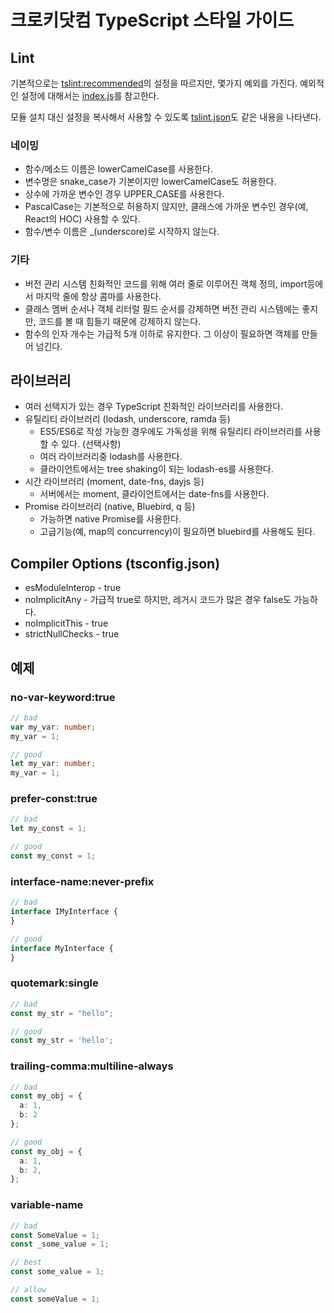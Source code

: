 # 크로키닷컴 TypeScript 스타일 가이드

## Lint

기본적으로는 [tslint:recommended](https://github.com/palantir/tslint/blob/master/src/configs/recommended.ts)의
설정을 따르지만, 몇가지 예외를 가진다.
예외적인 설정에 대해서는 [index.js](index.js)를 참고한다.

모듈 설치 대신 설정을 복사해서 사용할 수 있도록 [tslint.json](tslint.json)도 같은 내용을 나타낸다.

### 네이밍

* 함수/메소드 이름은 lowerCamelCase를 사용한다.
* 변수명은 snake_case가 기본이지만 lowerCamelCase도 허용한다.
* 상수에 가까운 변수인 경우 UPPER_CASE를 사용한다.
* PascalCase는 기본적으로 허용하지 않지만, 클래스에 가까운 변수인 경우(예, React의 HOC) 사용할 수 있다.
* 함수/변수 이름은 _(underscore)로 시작하지 않는다.

### 기타

* 버전 관리 시스템 친화적인 코드를 위해 여러 줄로 이루어진 객체 정의, import등에서 마지막 줄에 항상 콤마를 사용한다.
* 클래스 멤버 순서나 객체 리터럴 필드 순서를 강제하면 버전 관리 시스템에는 좋지만, 코드를 볼 때 힘들기 때문에 강제하지 않는다.
* 함수의 인자 개수는 가급적 5개 이하로 유지한다. 그 이상이 필요하면 객체를 만들어 넘긴다.

## 라이브러리

* 여러 선택지가 있는 경우 TypeScript 친화적인 라이브러리를 사용한다.
* 유틸리티 라이브러리 (lodash, underscore, ramda 등)
  * ES5/ES6로 작성 가능한 경우에도 가독성을 위해 유틸리티 라이브러리를 사용할 수 있다. (선택사항)
  * 여러 라이브러리중 lodash를 사용한다.
  * 클라이언트에서는 tree shaking이 되는 lodash-es를 사용한다.
* 시간 라이브러리 (moment, date-fns, dayjs 등)
  * 서버에서는 moment, 클라이언트에서는 date-fns를 사용한다.
* Promise 라이브러리 (native, Bluebird, q 등)
  * 가능하면 native Promise를 사용한다.
  * 고급기능(예, map의 concurrency)이 필요하면 bluebird를 사용해도 된다.

## Compiler Options (tsconfig.json)

* esModuleInterop - true
* noImplicitAny - 가급적 true로 하지만, 레거시 코드가 많은 경우 false도 가능하다.
* noImplicitThis - true
* strictNullChecks - true

## 예제

### no-var-keyword:true
```typescript
// bad
var my_var: number;
my_var = 1;

// good
let my_var: number;
my_var = 1;
```

### prefer-const:true
```typescript
// bad
let my_const = 1;

// good
const my_const = 1;
```

### interface-name:never-prefix
```typescript
// bad
interface IMyInterface {
}

// good
interface MyInterface {
}
```

### quotemark:single
```typescript
// bad
const my_str = "hello";

// good
const my_str = 'hello';
```

### trailing-comma:multiline-always
```typescript
// bad
const my_obj = {
  a: 1,
  b: 2
};

// good
const my_obj = {
  a: 1,
  b: 2,
};
```

### variable-name
```typescript
// bad
const SomeValue = 1;
const _some_value = 1;

// best
const some_value = 1;

// allow
const someValue = 1;
```
